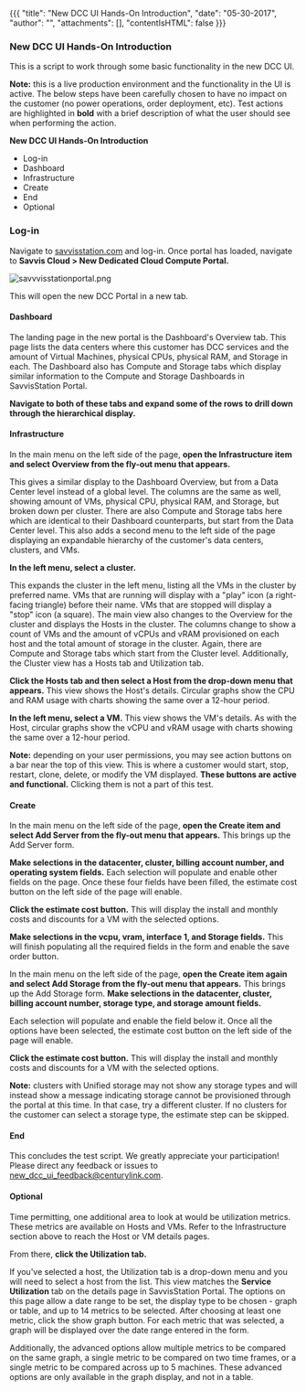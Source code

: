 {{{ "title": "New DCC UI Hands-On Introduction",
"date": "05-30-2017",
"author": "",
"attachments": [],
"contentIsHTML": false
}}}

### New DCC UI Hands-On Introduction

This is a script to work through some basic functionality in the new DCC UI.

**Note:** this is a live production environment and the functionality in the UI is active. The below steps have been carefully chosen to have no impact on the customer (no power operations, order deployment, etc). Test actions are highlighted in **bold** with a brief description of what the user should see when performing the action.

**New DCC UI Hands-On Introduction**

* Log-in
* Dashboard
* Infrastructure
* Create
* End
* Optional

### Log-in

Navigate to [savvisstation.com](///savvisstation.savvis.com/.cccLoginPage;jsessionid=75E6A07F4341A0D71F8D442CC282202D) and log-in. Once portal has loaded, navigate to **Savvis Cloud > New Dedicated Cloud Compute Portal.**

![savvvisstationportal.png](../images/savvvisstationportal.png)

This will open the new DCC Portal in a new tab.

#### Dashboard

The landing page in the new portal is the Dashboard's Overview tab. This page lists the data centers where this customer has DCC services and the amount of Virtual Machines, physical CPUs, physical RAM, and Storage in each. The Dashboard also has Compute and Storage tabs which display similar information to the Compute and Storage Dashboards in SavvisStation Portal.

**Navigate to both of these tabs and expand some of the rows to drill down through the hierarchical display.**

#### Infrastructure

In the main menu on the left side of the page, **open the Infrastructure item and select Overview from the fly-out menu that appears.**

This gives a similar display to the Dashboard Overview, but from a Data Center level instead of a global level. The columns are the same as well, showing amount of VMs, physical CPU, physical RAM, and Storage, but broken down per cluster. There are also Compute and Storage tabs here which are identical to their Dashboard counterparts, but start from the Data Center level. This also adds a second menu to the left side of the page displaying an expandable hierarchy of the customer's data centers, clusters, and VMs.

**In the left menu, select a cluster.**

This expands the cluster in the left menu, listing all the VMs in the cluster by preferred name. VMs that are running will display with a "play" icon (a right-facing triangle) before their name. VMs that are stopped will display a "stop" icon (a square). The main view also changes to the Overview for the cluster and displays the Hosts in the cluster. The columns change to show a count of VMs and the amount of vCPUs and vRAM provisioned on each host and the total amount of storage in the cluster. Again, there are Compute and Storage tabs which start from the Cluster level. Additionally, the Cluster view has a Hosts tab and Utilization tab.

**Click the Hosts tab and then select a Host from the drop-down menu that appears.** This view shows the Host's details. Circular graphs show the CPU and RAM usage with charts showing the same over a 12-hour period.

**In the left menu, select a VM.** This view shows the VM's details. As with the Host, circular graphs show the vCPU and vRAM usage with charts showing the same over a 12-hour period.

**Note:** depending on your user permissions, you may see action buttons on a bar near the top of this view. This is where a customer would start, stop, restart, clone, delete, or modify the VM displayed. **These buttons are active and functional.** Clicking them is not a part of this test.

#### Create

In the main menu on the left side of the page, **open the Create item and select Add Server from the fly-out menu that appears.** This brings up the Add Server form.

**Make selections in the datacenter, cluster, billing account number, and operating system fields.** Each selection will populate and enable other fields on the page. Once these four fields have been filled, the estimate cost button on the left side of the page will enable.

**Click the estimate cost button.** This will display the install and monthly costs and discounts for a VM with the selected options.

**Make selections in the vcpu, vram, interface 1, and Storage fields.** This will finish populating all the required fields in the form and enable the save order button.

In the main menu on the left side of the page, **open the Create item again and select Add Storage from the fly-out menu that appears.** This brings up the Add Storage form. **Make selections in the datacenter, cluster, billing account number, storage type, and storage amount fields.**

Each selection will populate and enable the field below it. Once all the options have been selected, the estimate cost button on the left side of the page will enable. 

**Click the estimate cost button.** This will display the install and monthly costs and discounts for a VM with the selected options.

**Note:** clusters with Unified storage may not show any storage types and will instead show a message indicating storage cannot be provisioned through the portal at this time. In that case, try a different cluster. If no clusters for the customer can select a storage type, the estimate step can be skipped.

#### End

This concludes the test script. We greatly appreciate your participation! Please direct any feedback or issues to [new_dcc_ui_feedback@centurylink.com](mailto:new_dcc_ui_feedback@centurylink.com).

#### Optional

Time permitting, one additional area to look at would be utilization metrics. These metrics are available on Hosts and VMs. Refer to the Infrastructure section above to reach the Host or VM details pages.

From there, **click the Utilization tab.**

If you've selected a host, the Utilization tab is a drop-down menu and you will need to select a host from the list. This view matches the **Service Utilization** tab on the details page in SavvisStation Portal. The options on this page allow a date range to be set, the display type to be chosen - graph or table, and up to 14 metrics to be selected. After choosing at least one metric, click the show graph button. For each metric that was selected, a graph will be displayed over the date range entered in the form.

Additionally, the advanced options allow multiple metrics to be compared on the same graph, a single metric to be compared on two time frames, or a single metric to be compared across up to 5 machines. These advanced options are only available in the graph display, and not in a table.
